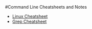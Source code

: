 #Command Line Cheatsheets and Notes

* [Linux Cheatsheet](linux-cheatsheet.md)
* [Grep Cheatsheet](grep-cheatsheet.md)
